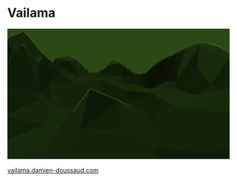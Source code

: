 # Vailama

![](./public/cover.png)

[vailama.damien-doussaud.com](https://vailama.damien-doussaud.com/)

